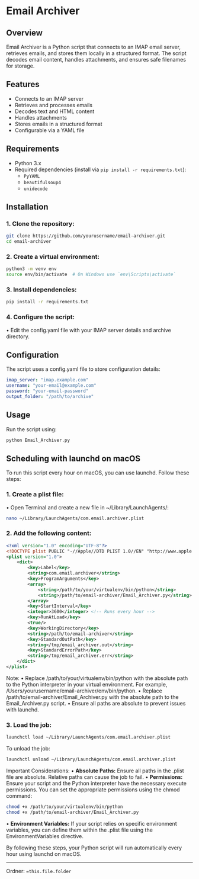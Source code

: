 # Email Archiver

## Overview
Email Archiver is a Python script that connects to an IMAP email server, retrieves emails, and stores them locally in a structured format. The script decodes email content, handles attachments, and ensures safe filenames for storage.

## Features
- Connects to an IMAP server
- Retrieves and processes emails
- Decodes text and HTML content
- Handles attachments
- Stores emails in a structured format
- Configurable via a YAML file

## Requirements
- Python 3.x
- Required dependencies (install via `pip install -r requirements.txt`):
  - `PyYAML`
  - `beautifulsoup4`
  - `unidecode`

## Installation

### 1. **Clone the repository:**
   ```sh
   git clone https://github.com/yourusername/email-archiver.git
   cd email-archiver
   ```  

### 2.  Create a virtual environment:
```sh
python3 -m venv env
source env/bin/activate  # On Windows use `env\Scripts\activate`
```

### 3. Install dependencies:
```sh
pip install -r requirements.txt
```

### 4.  Configure the script:
•   Edit the config.yaml file with your IMAP server details and archive directory.

## Configuration

The script uses a config.yaml file to store configuration details:

```yaml
imap_server: "imap.example.com"
username: "your-email@example.com"
password: "your-email-password"
output_folder: "/path/to/archive"
```

## Usage

Run the script using:
```sh
python Email_Archiver.py
```

## Scheduling with launchd on macOS

To run this script every hour on macOS, you can use launchd. Follow these steps:
### 1. Create a plist file:
• Open Terminal and create a new file in ~/Library/LaunchAgents/:

```sh
nano ~/Library/LaunchAgents/com.email.archiver.plist
```
### 2.  Add the following content:

```xml
<?xml version="1.0" encoding="UTF-8"?>
<!DOCTYPE plist PUBLIC "-//Apple//DTD PLIST 1.0//EN" "http://www.apple.com/DTDs/PropertyList-1.0.dtd">
<plist version="1.0">
    <dict>
        <key>Label</key>
        <string>com.email.archiver</string>
        <key>ProgramArguments</key>
        <array>
            <string>/path/to/your/virtualenv/bin/python</string>
            <string>/path/to/email-archiver/Email_Archiver.py</string>
        </array>
        <key>StartInterval</key>
        <integer>3600</integer> <!-- Runs every hour -->
        <key>RunAtLoad</key>
        <true/>
        <key>WorkingDirectory</key>
        <string>/path/to/email-archiver</string>
        <key>StandardOutPath</key>
        <string>/tmp/email_archiver.out</string>
        <key>StandardErrorPath</key>
        <string>/tmp/email_archiver.err</string>
    </dict>
</plist>
```

Note:
    •   Replace /path/to/your/virtualenv/bin/python with the absolute path to the Python interpreter in your virtual environment. For example, /Users/yourusername/email-archiver/env/bin/python.
    •   Replace /path/to/email-archiver/Email_Archiver.py with the absolute path to the Email_Archiver.py script.
    •   Ensure all paths are absolute to prevent issues with launchd.

### 3.  Load the job:
```sh
launchctl load ~/Library/LaunchAgents/com.email.archiver.plist
```

To unload the job:
```sh
launchctl unload ~/Library/LaunchAgents/com.email.archiver.plist
```

Important Considerations:
    •   **Absolute Paths:** Ensure all paths in the .plist file are absolute. Relative paths can cause the job to fail.
    •   **Permissions:** Ensure your script and the Python interpreter have the necessary execute permissions. You can set the appropriate permissions using the chmod command:
```sh
chmod +x /path/to/your/virtualenv/bin/python
chmod +x /path/to/email-archiver/Email_Archiver.py
```

•   **Environment Variables:** If your script relies on specific environment variables, you can define them within the .plist file using the <key>EnvironmentVariables</key> directive.

By following these steps, your Python script will run automatically every hour using launchd on macOS.




---
Ordner: `=this.file.folder`
